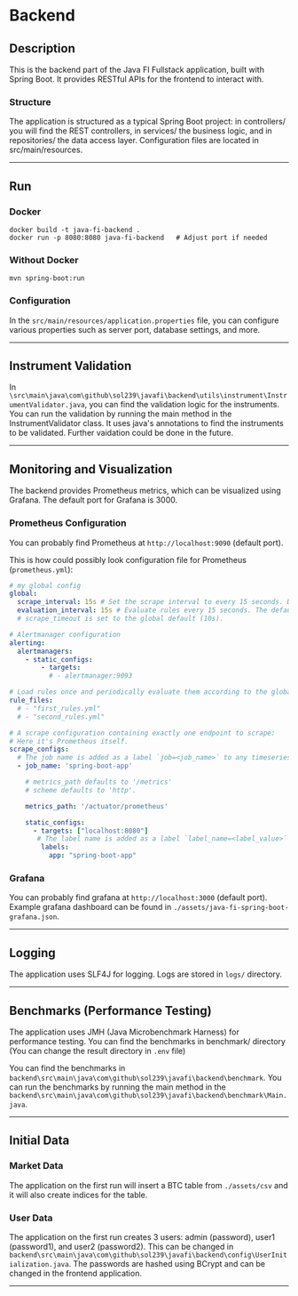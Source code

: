 # Backend

## Description

This is the backend part of the Java FI Fullstack application, built with Spring Boot. It provides RESTful APIs for the frontend to interact with.

### Structure

The application is structured as a typical Spring Boot project: in controllers/ you will find the REST controllers, in services/ the business logic, and in repositories/ the data access layer. Configuration files are located in src/main/resources.

---

## Run

### Docker

```shell
docker build -t java-fi-backend .
docker run -p 8080:8080 java-fi-backend   # Adjust port if needed
```
### Without Docker

```shell
mvn spring-boot:run
```

### Configuration

In the `src/main/resources/application.properties` file, you can configure various properties such as server port, database settings, and more.

---

## Instrument Validation

In `\src\main\java\com\github\sol239\javafi\backend\utils\instrument\InstrumentValidator.java`, you can find the validation logic for the instruments. You can run the validation by running the main method in the InstrumentValidator class.
It uses java's annotations to find the instruments to be validated. Further vaidation could be done in the future.  

---

## Monitoring and Visualization

The backend provides Prometheus metrics, which can be visualized using Grafana. The default port for Grafana is 3000.

### Prometheus Configuration

You can probably find Prometheus at `http://localhost:9090` (default port).

This is how could possibly look configuration file for Prometheus (`prometheus.yml`):

```yaml
# my global config
global:
  scrape_interval: 15s # Set the scrape interval to every 15 seconds. Default is every 1 minute.
  evaluation_interval: 15s # Evaluate rules every 15 seconds. The default is every 1 minute.
  # scrape_timeout is set to the global default (10s).

# Alertmanager configuration
alerting:
  alertmanagers:
    - static_configs:
        - targets:
          # - alertmanager:9093

# Load rules once and periodically evaluate them according to the global 'evaluation_interval'.
rule_files:
  # - "first_rules.yml"
  # - "second_rules.yml"

# A scrape configuration containing exactly one endpoint to scrape:
# Here it's Prometheus itself.
scrape_configs:
  # The job name is added as a label `job=<job_name>` to any timeseries scraped from this config.
  - job_name: 'spring-boot-app'

    # metrics_path defaults to '/metrics'
    # scheme defaults to 'http'.

    metrics_path: '/actuator/prometheus'

    static_configs:
      - targets: ["localhost:8080"]
       # The label name is added as a label `label_name=<label_value>` to any timeseries scraped from this config.
        labels:
          app: "spring-boot-app"
```

### Grafana

You can probably find grafana at `http://localhost:3000` (default port).
Example grafana dashboard can be found in `./assets/java-fi-spring-boot-grafana.json`.

---

## Logging

The application uses SLF4J for logging. Logs are stored in `logs/` directory.

---

## Benchmarks (Performance Testing)

The application uses JMH (Java Microbenchmark Harness) for performance testing. You can find the benchmarks in benchmark/ directory (You can change the result directory in `.env` file)

You can find the benchmarks in `backend\src\main\java\com\github\sol239\javafi\backend\benchmark`.
You can run the benchmarks by running the main method in the `backend\src\main\java\com\github\sol239\javafi\backend\benchmark\Main.java`.

---

## Initial Data

### Market Data

The application on the first run will insert a BTC table from `./assets/csv` and it will also create indices for the table.

### User Data

The application on the first run creates 3 users: admin (password), user1 (password1), and user2 (password2).
This can be changed in `backend\src\main\java\com\github\sol239\javafi\backend\config\UserInitialization.java`.
The passwords are hashed using BCrypt and can be changed in the frontend application.

---